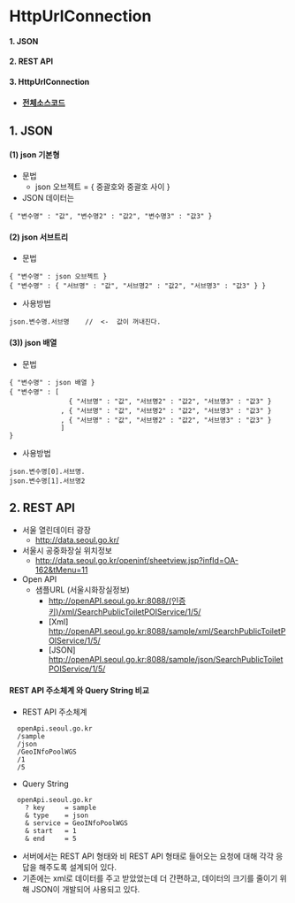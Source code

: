 # HttpUrlConnection
#### 1. JSON
#### 2. REST API
#### 3. HttpUrlConnection

- **[전체소스코드](https://github.com/mdy0501/Study/blob/master/Android/Mini%20Project/HttpUrlConnection/app/src/main/java/com/mdy/android/httpurlconnection/MainActivity.java)**

## 1. JSON
#### (1) json 기본형
- 문법
  - json 오브젝트 = { 중괄호와 중괄호 사이 }
- JSON 데이터는
```
{ "변수명" : "값", "변수명2" : "값2", "변수명3" : "값3" }
```

#### (2) json 서브트리
- 문법
```
{ "변수명" : json 오브젝트 }
{ "변수명" : { "서브명" : "값", "서브명2" : "값2", "서브명3" : "값3" } }
```

- 사용방법
```
json.변수명.서브명    //  <-  값이 꺼내진다.
```


#### (3)) json 배열
- 문법
```
{ "변수명" : json 배열 }
{ "변수명" : [
               { "서브명" : "값", "서브명2" : "값2", "서브명3" : "값3" }
             , { "서브명" : "값", "서브명2" : "값2", "서브명3" : "값3" }
             , { "서브명" : "값", "서브명2" : "값2", "서브명3" : "값3" }
             ]
}
```

- 사용방법
```
json.변수명[0].서브명.
json.변수명[1].서브명2
```



## 2. REST API
- 서울 열린데이터 광장
  - http://data.seoul.go.kr/
- 서울시 공중화장실 위치정보
  - http://data.seoul.go.kr/openinf/sheetview.jsp?infId=OA-162&tMenu=11
- Open API
  - 샘플URL (서울시화장실정보)
    - http://openAPI.seoul.go.kr:8088/(인증키)/xml/SearchPublicToiletPOIService/1/5/
    - [Xml] http://openAPI.seoul.go.kr:8088/sample/xml/SearchPublicToiletPOIService/1/5/
    - [JSON] http://openAPI.seoul.go.kr:8088/sample/json/SearchPublicToiletPOIService/1/5/

#### REST API 주소체계 와 Query String 비교
- REST API 주소체계
```
  openApi.seoul.go.kr
  /sample
  /json
  /GeoINfoPoolWGS
  /1
  /5
```

- Query String
```
  openApi.seoul.go.kr
    ? key     = sample
    & type    = json
    & service = GeoINfoPoolWGS
    & start   = 1
    & end     = 5
```

- 서버에서는 REST API 형태와 비 REST API 형태로 들어오는 요청에 대해 각각 응답을 해주도록 설계되어 있다.
- 기존에는 xml로 데이터를 주고 받았었는데 더 간편하고, 데이터의 크기를 줄이기 위해 JSON이 개발되어 사용되고 있다.
